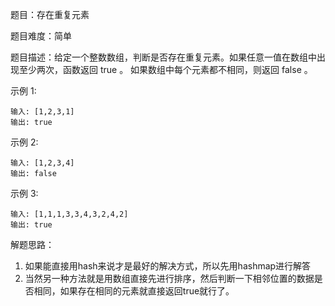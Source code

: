 题目：存在重复元素

题目难度：简单

题目描述：给定一个整数数组，判断是否存在重复元素。如果任意一值在数组中出现至少两次，函数返回 true 。
如果数组中每个元素都不相同，则返回 false 。

示例 1:

    输入: [1,2,3,1]
    输出: true
示例 2:
    
    输入: [1,2,3,4]
    输出: false
示例 3:
    
    输入: [1,1,1,3,3,4,3,2,4,2]
    输出: true
    
解题思路：

1. 如果能直接用hash来说才是最好的解决方式，所以先用hashmap进行解答
2. 当然另一种方法就是用数组直接先进行排序，然后判断一下相邻位置的数据是否相同，如果存在相同的元素就直接返回true就行了。